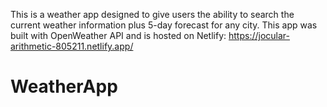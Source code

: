 This is a weather app designed to give users the ability to search the current weather information plus 5-day forecast for any city. This app was built with OpenWeather API and is hosted on Netlify: https://jocular-arithmetic-805211.netlify.app/ 
# WeatherApp
